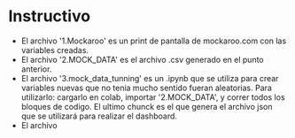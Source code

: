 # Instructivo

- El archivo '1.Mockaroo' es un print de pantalla de mockaroo.com con las variables creadas.
- El archivo '2.MOCK_DATA' es el archivo .csv generado en el punto anterior.
- El archivo '3.mock_data_tunning' es un .ipynb que se utiliza para crear variables nuevas que no tenia mucho sentido fueran aleatorias. Para utilizarlo: cargarlo en colab, importar '2.MOCK_DATA', y correr todos los bloques de codigo. El ultimo chunck es el que genera el archivo json que se utilizará para realizar el dashboard.
- El archivo 
